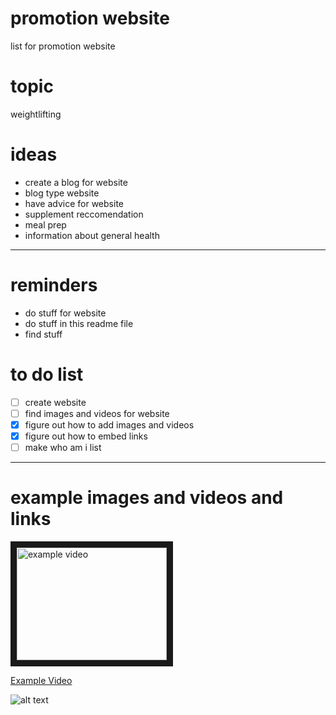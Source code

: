 # promotion website
list for promotion website 

# topic 
weightlifting 

# ideas
- create a blog for website
- blog type website
- have advice for website 
- supplement reccomendation 
- meal prep
- information about general health

---

# reminders
- do stuff for website 
- do stuff in this readme file 
- find stuff

# to do list 
- [ ] create website
- [ ] find images and videos for website
- [x] figure out how to add images and videos
- [x] figure out how to embed links
- [ ] make who am i list 
---

# example images and videos and links 

<a href="https://www.youtube.com/watch?v=l_7MvLEB-Xo"
   target="_blank">
<img src="https://img.youtube.com/vi/l_7MvLEB-Xo/0.jpg"
     alt="example video"
     width="240"
     height="180"
     border="10" />
</a>

<a href="https://en.wikipedia.org/wiki/Main_Page">Example Video</a>

![alt text](https://wallpaperaccess.com/full/1137905.jpg "Example Image")

